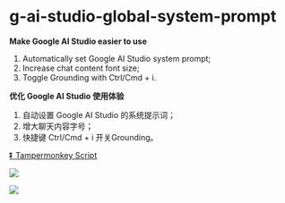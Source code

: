 # g-ai-studio-global-system-prompt

**Make Google AI Studio easier to use**

1. Automatically set Google AI Studio system prompt;
2. Increase chat content font size;
3. Toggle Grounding with Ctrl/Cmd + i.

**优化 Google AI Studio 使用体验**

1. 自动设置 Google AI Studio 的系统提示词；
2. 增大聊天内容字号；
3. 快捷键 Ctrl/Cmd + i 开关Grounding。

[⏬ Tampermonkey Script](https://greasyfork.org/en/scripts/523344-google-ai-studio-%E9%BB%98%E8%AE%A4%E7%B3%BB%E7%BB%9F%E6%8F%90%E7%A4%BA%E8%AF%8D)

![](https://github.com/user-attachments/assets/b302136c-284b-4460-b9bd-56ce29bf35b4)

![](https://github.com/user-attachments/assets/ac897321-4de0-4bb2-9584-6f90a1533352)
